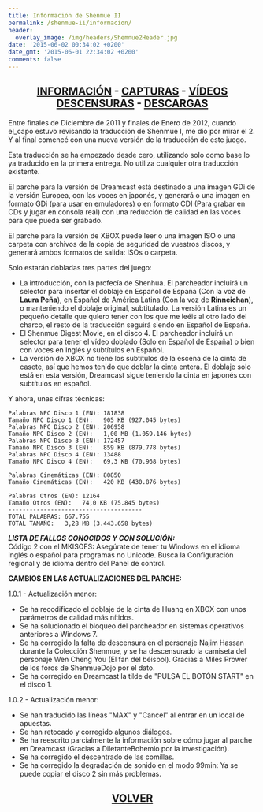 ```yaml
---
title: Información de Shenmue II
permalink: /shenmue-ii/informacion/
header:
  overlay_image: /img/headers/Shemnue2Header.jpg
date: '2015-06-02 00:34:02 +0200'
date_gmt: '2015-06-01 22:34:02 +0200'
comments: false
---
```

<h2 style="text-align: center;"><strong><a href="/shenmue-ii/informacion/">INFORMACIÓN</a> - <a href="/shenmue-ii/capturas/">CAPTURAS</a> - <a href="/shenmue-ii/videos/">VÍDEOS</a><br>  
<a href="/shenmue-ii/descensuras/">DESCENSURAS</a> - <a href="/shenmue-ii/descargar/">DESCARGAS</a></strong></h2>

Entre finales de Diciembre de 2011 y finales de Enero de 2012, cuando el_capo estuvo 
revisando la traducción de Shenmue I, me dio por mirar el 2. Y al final comencé con una 
nueva versión de la traducción de este juego.

Esta traducción se ha empezado desde cero, utilizando solo como base lo ya traducido en la 
primera entrega. No utiliza cualquier otra traducción existente.

El parche para la versión de Dreamcast está destinado a una imagen GDi de la versión Europea, 
con las voces en japonés, y generará o una imagen en formato GDi (para usar en emuladores) o 
en formato CDI (Para grabar en CDs y jugar en consola real) con una reducción de calidad en las 
voces para que pueda ser grabado.

El parche para la versión de XBOX puede leer o una imagen ISO o una carpeta con archivos de la 
copia de seguridad de vuestros discos, y generará ambos formatos de salida: ISOs o carpeta.

Solo estarán dobladas tres partes del juego:  
- La introducción, con la profecía de Shenhua. El parcheador incluirá un selector para insertar 
el doblaje en Español de España (Con la voz de **Laura Peña**), en Español de América Latina 
(Con la voz de **Rinneichan**), o manteniendo el doblaje original, subtitulado. La versión Latina 
es un pequeño detalle que quiero tener con los que me leéis al otro lado del charco, el resto de 
la traducción seguirá siendo en Español de España.  
- El Shenmue Digest Movie, en el disco 4. El parcheador incluirá un selector para tener el vídeo 
doblado (Solo en Español de España) o bien con voces en Inglés y subtítulos en Español.  
- La versión de XBOX no tiene los subtítulos de la escena de la cinta de casete, así que hemos 
tenido que doblar la cinta entera. El doblaje solo está en esta versión, Dreamcast sigue teniendo 
la cinta en japonés con subtítulos en español.

Y ahora, unas cifras técnicas:

```
Palabras NPC Disco 1 (EN): 181838  
Tamaño NPC Disco 1 (EN):   905 KB (927.045 bytes)  
Palabras NPC Disco 2 (EN): 206958  
Tamaño NPC Disco 2 (EN):   1,00 MB (1.059.146 bytes)  
Palabras NPC Disco 3 (EN): 172457  
Tamaño NPC Disco 3 (EN):   859 KB (879.778 bytes)  
Palabras NPC Disco 4 (EN): 13488  
Tamaño NPC Disco 4 (EN):   69,3 KB (70.968 bytes)

Palabras Cinemáticas (EN): 80850  
Tamaño Cinemáticas (EN):   420 KB (430.876 bytes)

Palabras Otros (EN): 12164  
Tamaño Otros (EN):   74,0 KB (75.845 bytes)  
--------------------------------------  
TOTAL PALABRAS: 667.755  
TOTAL TAMAÑO:   3,28 MB (3.443.658 bytes)
```

_**LISTA DE FALLOS CONOCIDOS Y CON SOLUCIÓN:**_  
Código 2 con el MKISOFS: Asegúrate de tener tu Windows en el idioma inglés o español para programas no Unicode. Busca la Configuración regional y de idioma dentro del Panel de control.

**CAMBIOS EN LAS ACTUALIZACIONES DEL PARCHE:**

1.0.1 - Actualización menor:

- Se ha recodificado el doblaje de la cinta de Huang en XBOX con unos parámetros de calidad más nítidos.
- Se ha solucionado el bloqueo del parcheador en sistemas operativos anteriores a Windows 7.
- Se ha corregido la falta de descensura en el personaje Najim Hassan durante la Colección Shenmue, y se ha descensurado la camiseta del personaje Wen Cheng You (El fan del béisbol). Gracias a Miles Prower de los foros de ShenmueDojo por el dato.
- Se ha corregido en Dreamcast la tilde de "PULSA EL BOTÓN START" en el disco 1.

1.0.2 - Actualización menor:

- Se han traducido las líneas "MAX" y "Cancel" al entrar en un local de apuestas.
- Se han retocado y corregido algunos diálogos.
- Se ha reescrito parcialmente la información sobre cómo jugar al parche en Dreamcast (Gracias a DiletanteBohemio por la investigación).
- Se ha corregido el descentrado de las comillas.
- Se ha corregido la degradación de sonido en el modo 99min: Ya se puede copiar el disco 2 sin más problemas.

<h2 style="text-align: center;"><strong><a href="/shenmue-ii/">VOLVER</a></strong></h2>


